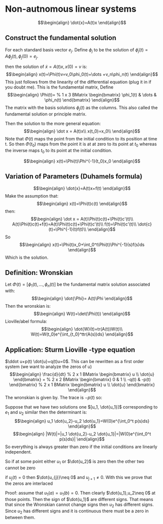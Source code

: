 # Non-autnomous linear systems

$$\begin{align}
\dot{x}=A(t)x
\end{align}$$
## Construct the fundamental solution
For each standard basis vector $e_j$. Define $\phi_j$ to be the solution of $\dot{\phi}_j (t)=A\phi_j(t),\phi_j(0)=e_j$.

then the solution of $\dot x =A(t)x,x(0)=v$ is:
$$\begin{align}
x(t)=\Phi(t)v=v_0\phi_0(t)+\dots +v_n\phi_n(t)
\end{align}$$
This just follows from the linearity of the differential equation (plug it in if you doubt me). This is the fundamental matrix, Define
$$\begin{align}
\Phi(t)= % 1 x 3 BMatrix
\begin{bmatrix}
\phi_1(t) & \dots & \phi_n(t)
\end{bmatrix}
\end{align}$$
The matrix with the basis solutions $\phi_j(t)$ as the columns. This also called the fundamental solution or principle matrix.

Then the solution to the more general equation:
$$\begin{align}
\dot x = A(t)x\\
x(t_0)=x_0\\
\end{align}$$
Note that $\Phi(t)$ maps the point from the initial condition to its position at time t. So then $\Phi(t_0)$ maps from the point it is at at zero to its point at $t_0$ whereas the inverse maps $t_0$ to its point at the initial condition.

$$\begin{align}
x(t)=\Phi(t)\Phi^{-1}(t_0)x_0
\end{align}$$

## Variation of Parameters (Duhamels formula)
$$\begin{align}
\dot{x}=A(t)x+f(t)
\end{align}$$
Make the assumption that:
$$\begin{align}
x(t)=\Phi(t)c(t)
\end{align}$$
then:
$$\begin{align}
\dot x = A(t)\Phi(t)c(t)+\Phi(t)c'(t)\\
A(t)\Phi(t)c(t)+f(t)=A(t)\Phi(t)c(t)+\Phi(t)c'(t)\\
f(t)=\Phi(t)c'(t)\\
\dot{c}(t)=\Phi^{-1}(t)f(t)\\
\end{align}$$
So
$$\begin{align}
x(t)=\Phi(t)x_0+\int_0^t\Phi(t)\Phi^{-1}(s)f(s)ds
\end{align}$$
Which is the solution.
## Definition: Wronskian
Let $\Phi(t)=[\phi_1(t),\dots,\phi_n(t)]$ be the fundamental matrix solution associated with:
$$\begin{align}
\dot{\Phi}= A(t)\Phi
\end{align}$$
Then the wronskian is:
$$\begin{align}
W(t)=\det(\Phi(t))
\end{align}$$
Lioville/abel formula:
$$\begin{align}
\dot{W}(t)=tr(A(t))W(t)\\
W(t)=W(t_0)e^{\int_{t_0}^ttr(A(s))ds}
\end{align}$$
## Application: Sturm Lioville -type equation
$\ddot u+p(t) \dot{u}+q(t)u=0$. This can be rewritten as a first order system (we want to analyze the zeros of u)
$$\begin{align}
\frac{d}{dt} % 2 x 1 BMatrix
\begin{bmatrix}
u \\
\dot{u}
\end{bmatrix} = % 2 x 2 BMatrix
\begin{bmatrix}
0 & 1 \\
-q(t) & -p(t)
\end{bmatrix} % 2 x 1 BMatrix
\begin{bmatrix}
u \\
\dot{u}
\end{bmatrix}
\end{align}$$
The wronskian is given by. The trace is $-p(t)$ so:

Suppose that we have two solutions one $[u_1, \dot{u_1}]$ corresponding to $e_1$ and $u_2$ similar then the determinant is:
$$\begin{align}
u_1 \dot{u_2}-u_2 \dot{u_1}=W(0)e^{\int_0^t p(s)ds}
\end{align}$$
$$\begin{align}
|W(t)|=|u_1 \dot{u_2}-u_2 \dot{u_1}|=|W(0)e^{\int_0^t p(s)ds}|
\end{align}$$
So everything is always greater than zero if the initial conditions are linearly independent.

So if at some point either $u_1$ or $\dot{u_2}$ is zero then the other two cannot be zero

if $u_j(t)=0$ then $\dot{u_{j}}\neq 0$ and $u_{j+1}\neq 0$. With this we prove that the zeros are interlaced

Proof: assume that $u_1(a)=u_1(b)=0$. Then clearly $\dot{u_1},u_2\neq 0$ at those points. Then the sign of $\dot{u_1}$ are different signs. That means that since the Wronskian cannot change signs then $u_2$ has different signs. Since $u_2$ has different signs and it is continuous there must be a zero in between them.
